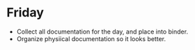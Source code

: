 # Friday
 - Collect all documentation for the day, and place into binder.
 - Organize physiical documentation so it looks better.

